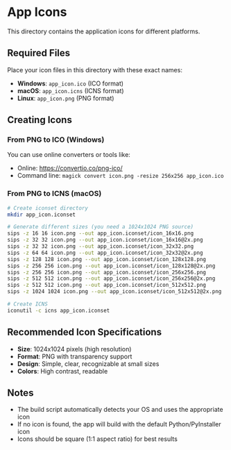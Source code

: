 # App Icons

This directory contains the application icons for different platforms.

## Required Files

Place your icon files in this directory with these exact names:

- **Windows**: `app_icon.ico` (ICO format)
- **macOS**: `app_icon.icns` (ICNS format)  
- **Linux**: `app_icon.png` (PNG format)

## Creating Icons

### From PNG to ICO (Windows)
You can use online converters or tools like:
- Online: https://convertio.co/png-ico/
- Command line: `magick convert icon.png -resize 256x256 app_icon.ico`

### From PNG to ICNS (macOS)
```bash
# Create iconset directory
mkdir app_icon.iconset

# Generate different sizes (you need a 1024x1024 PNG source)
sips -z 16 16 icon.png --out app_icon.iconset/icon_16x16.png
sips -z 32 32 icon.png --out app_icon.iconset/icon_16x16@2x.png
sips -z 32 32 icon.png --out app_icon.iconset/icon_32x32.png
sips -z 64 64 icon.png --out app_icon.iconset/icon_32x32@2x.png
sips -z 128 128 icon.png --out app_icon.iconset/icon_128x128.png
sips -z 256 256 icon.png --out app_icon.iconset/icon_128x128@2x.png
sips -z 256 256 icon.png --out app_icon.iconset/icon_256x256.png
sips -z 512 512 icon.png --out app_icon.iconset/icon_256x256@2x.png
sips -z 512 512 icon.png --out app_icon.iconset/icon_512x512.png
sips -z 1024 1024 icon.png --out app_icon.iconset/icon_512x512@2x.png

# Create ICNS
iconutil -c icns app_icon.iconset
```

## Recommended Icon Specifications

- **Size**: 1024x1024 pixels (high resolution)
- **Format**: PNG with transparency support
- **Design**: Simple, clear, recognizable at small sizes
- **Colors**: High contrast, readable

## Notes

- The build script automatically detects your OS and uses the appropriate icon
- If no icon is found, the app will build with the default Python/PyInstaller icon
- Icons should be square (1:1 aspect ratio) for best results
